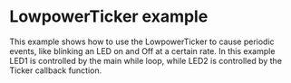 # LowpowerTicker example

This example shows how to use the LowpowerTicker to cause periodic events, like blinking an LED on and Off at a certain rate. In this example LED1 is controlled by the main while loop, while LED2 is controlled by the Ticker callback function.

